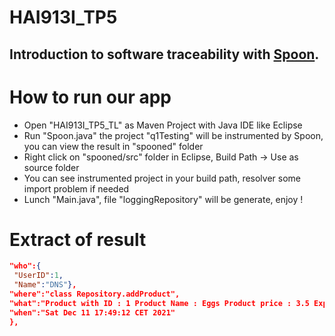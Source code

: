 # HAI913I_TP5


##	Introduction to software traceability with [Spoon](https://spoon.gforge.inria.fr/).


# How to run our app 

- Open "HAI913I_TP5_TL" as Maven Project with Java IDE like Eclipse
- Run "Spoon.java" the project "q1Testing" will be instrumented by Spoon, you can view the result in "spooned" folder
- Right click on "spooned/src" folder in Eclipse, Build Path -> Use as source folder
- You can see instrumented project in your build path, resolver some import problem if needed
- Lunch "Main.java", file "loggingRepository" will be generate, enjoy ! 

# Extract of result

```json
"who":{
 "UserID":1,
 "Name":"DNS"},
"where":"class Repository.addProduct",
"what":"Product with ID : 1 Product Name : Eggs Product price : 3.5 Expiration date : 25/11/2021",
"when":"Sat Dec 11 17:49:12 CET 2021"
},


